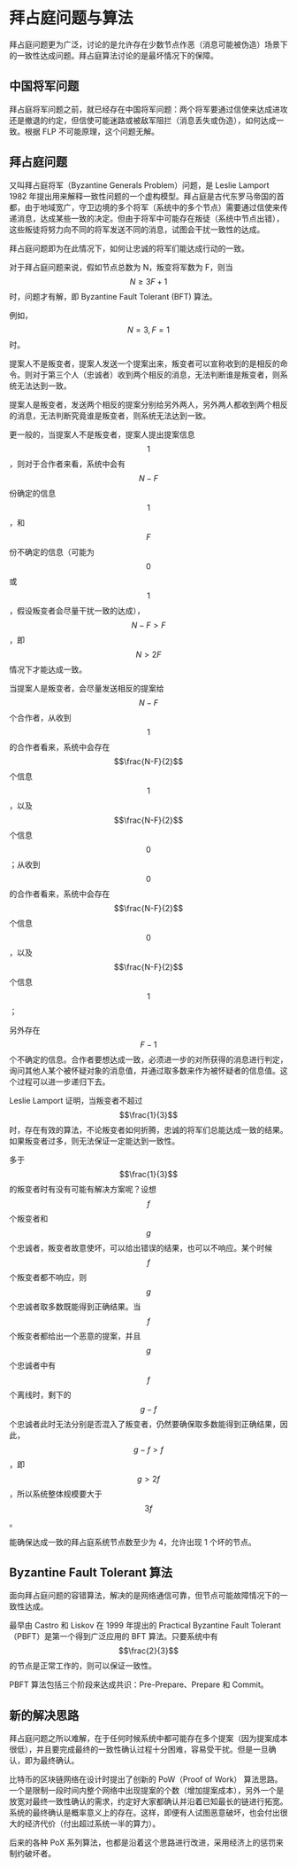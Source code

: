 # 拜占庭问题与算法

拜占庭问题更为广泛，讨论的是允许存在少数节点作恶（消息可能被伪造）场景下的一致性达成问题。拜占庭算法讨论的是最坏情况下的保障。

## 中国将军问题

拜占庭将军问题之前，就已经存在中国将军问题：两个将军要通过信使来达成进攻还是撤退的约定，但信使可能迷路或被敌军阻拦（消息丢失或伪造），如何达成一致。根据 FLP 不可能原理，这个问题无解。

## 拜占庭问题

又叫拜占庭将军（Byzantine Generals Problem）问题，是 Leslie Lamport 1982 年提出用来解释一致性问题的一个虚构模型。拜占庭是古代东罗马帝国的首都，由于地域宽广，守卫边境的多个将军（系统中的多个节点）需要通过信使来传递消息，达成某些一致的决定。但由于将军中可能存在叛徒（系统中节点出错），这些叛徒将努力向不同的将军发送不同的消息，试图会干扰一致性的达成。

拜占庭问题即为在此情况下，如何让忠诚的将军们能达成行动的一致。

对于拜占庭问题来说，假如节点总数为 N，叛变将军数为 F，则当 $$N \ge 3F+1$$ 时，问题才有解，即 Byzantine Fault Tolerant (BFT) 算法。

例如，$$N=3, F=1$$ 时。

提案人不是叛变者，提案人发送一个提案出来，叛变者可以宣称收到的是相反的命令。则对于第三个人（忠诚者）收到两个相反的消息，无法判断谁是叛变者，则系统无法达到一致。

提案人是叛变者，发送两个相反的提案分别给另外两人，另外两人都收到两个相反的消息，无法判断究竟谁是叛变者，则系统无法达到一致。

更一般的，当提案人不是叛变者，提案人提出提案信息 $$1$$，则对于合作者来看，系统中会有 $$N-F$$ 份确定的信息 $$1$$，和 $$F$$ 份不确定的信息（可能为 $$0$$ 或 $$1$$，假设叛变者会尽量干扰一致的达成），$$N-F > F$$，即 $$N > 2F$$ 情况下才能达成一致。

当提案人是叛变者，会尽量发送相反的提案给 $$N-F$$ 个合作者，从收到 $$1$$ 的合作者看来，系统中会存在 $$\frac{N-F}{2}$$ 个信息 $$1$$，以及 $$\frac{N-F}{2}$$ 个信息  $$0$$ ；从收到 $$0$$ 的合作者看来，系统中会存在 $$\frac{N-F}{2}$$ 个信息 $$0$$ ，以及 $$\frac{N-F}{2}$$ 个信息 $$1$$ ；

另外存在 $$F-1$$  个不确定的信息。合作者要想达成一致，必须进一步的对所获得的消息进行判定，询问其他人某个被怀疑对象的消息值，并通过取多数来作为被怀疑者的信息值。这个过程可以进一步递归下去。

Leslie Lamport 证明，当叛变者不超过 $$\frac{1}{3}$$ 时，存在有效的算法，不论叛变者如何折腾，忠诚的将军们总能达成一致的结果。如果叛变者过多，则无法保证一定能达到一致性。

多于 $$\frac{1}{3}$$ 的叛变者时有没有可能有解决方案呢？设想 $$f$$ 个叛变者和 $$g$$ 个忠诚者，叛变者故意使坏，可以给出错误的结果，也可以不响应。某个时候 $$f$$ 个叛变者都不响应，则 $$g$$ 个忠诚者取多数既能得到正确结果。当 $$f$$ 个叛变者都给出一个恶意的提案，并且 $$g$$ 个忠诚者中有 $$f$$ 个离线时，剩下的 $$g - f$$ 个忠诚者此时无法分别是否混入了叛变者，仍然要确保取多数能得到正确结果，因此，$$g - f > f$$，即 $$g > 2f$$，所以系统整体规模要大于 $$3f$$。

能确保达成一致的拜占庭系统节点数至少为 4，允许出现 1 个坏的节点。

## Byzantine Fault Tolerant 算法

面向拜占庭问题的容错算法，解决的是网络通信可靠，但节点可能故障情况下的一致性达成。

最早由 Castro 和 Liskov 在 1999 年提出的 Practical Byzantine Fault Tolerant（PBFT）是第一个得到广泛应用的 BFT 算法。只要系统中有 $$\frac{2}{3}$$ 的节点是正常工作的，则可以保证一致性。

PBFT 算法包括三个阶段来达成共识：Pre-Prepare、Prepare 和 Commit。

## 新的解决思路

拜占庭问题之所以难解，在于任何时候系统中都可能存在多个提案（因为提案成本很低），并且要完成最终的一致性确认过程十分困难，容易受干扰。但是一旦确认，即为最终确认。

比特币的区块链网络在设计时提出了创新的 PoW（Proof of Work） 算法思路。一个是限制一段时间内整个网络中出现提案的个数（增加提案成本），另外一个是放宽对最终一致性确认的需求，约定好大家都确认并沿着已知最长的链进行拓宽。系统的最终确认是概率意义上的存在。这样，即便有人试图恶意破坏，也会付出很大的经济代价（付出超过系统一半的算力）。

后来的各种 PoX 系列算法，也都是沿着这个思路进行改进，采用经济上的惩罚来制约破坏者。

